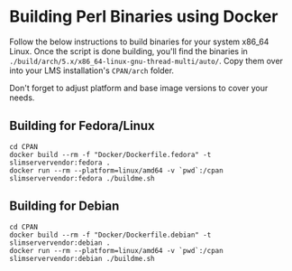# Building Perl Binaries using Docker

Follow the below instructions to build binaries for your system x86_64 Linux.
Once the script is done building, you'll find the binaries in
`./build/arch/5.x/x86_64-linux-gnu-thread-multi/auto/`.
Copy them over into your LMS installation's `CPAN/arch` folder.

Don't forget to adjust platform and base image versions to cover your needs.

## Building for Fedora/Linux

```
cd CPAN
docker build --rm -f "Docker/Dockerfile.fedora" -t slimservervendor:fedora .
docker run --rm --platform=linux/amd64 -v `pwd`:/cpan slimservervendor:fedora ./buildme.sh
```

## Building for Debian

```
cd CPAN
docker build --rm -f "Docker/Dockerfile.debian" -t slimservervendor:debian .
docker run --rm --platform=linux/amd64 -v `pwd`:/cpan slimservervendor:debian ./buildme.sh
```
